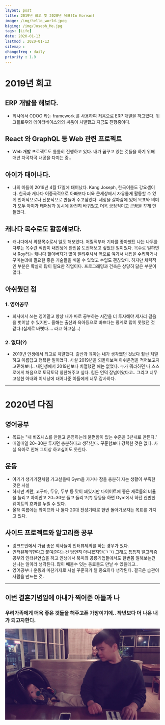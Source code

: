 ```yaml
---
layout: post
title: 2019년 회고 및 2020년 목표(In Korean)
image: /img/hello_world.jpeg
bigimg: /img/Joseph_Me.jpg
tags: [Life]
date: 2020-01-13
lastmod : 2020-01-13
sitemap :
changefreq : daily
priority : 1.0
---
```

# 2019년 회고 
## ERP 개발을 해보다.
- 회사에서 ODOO 라는 framework 를 사용하여 처음으로 ERP 개발을 하고있다. 워크플로우와 데이터베이스와의 싸움이 치열했고 지금도 진행중이다.

## React 와 GraphQL 등 Web 관련 프로젝트
- Web 개발 프로젝트도 틈틈히 진행하고 있다. 내가 꿈꾸고 있는 것들을 하기 위해 매년 차곡차곡 내공을 다지는 중..

## 아이가 태어나다.
- 나의 아들이 2019년 4월 17일에 태어났다. Kang Joseph, 한국이름도 강요셉이다. 한국과 캐나다 이중국적으로 
아빠보다 더욱 큰세상에서 자유롭게 활동할 수 있게 언어적으로나 신분적으로 만들어 주고싶었다. 세상을 살아감에 있어 목표와 의미가 모두 아이가 태어남과 동시에 완전히 바뀌었고 더욱 긍정적이고 큰꿈을 꾸게 만들었다.

## 캐나다 목수로도 활동해보다.
- 캐나다에서 외장목수로서 일도 해보았다. 어릴적부터 기타를 좋아했던 나는 나무를 다루는  목수란 직업이 내인생에 한번쯤 도전해보고 싶었던 일이었다. 목수로 일하면서 Roy라는 캐나다 할아버지가 많이 알려주셔서 앞으로 여기서 내집을 수리하거나 꾸미는데에 필요한 좋은 기술들을 배울 수 있었고 수입도 괜찮았다.  하지만 체력적인 부분은 확실히 많이 필요한 직업이다. 프로그래밍과 건축은 상당히 닮은 부분이 많다.

## 아쉬웠던 점
### 1. 영어공부
- 회사에서 쓰는 영어말고 항상 내가 따로 공부하는 시간을 더 투자해야 제자리 걸음을 벗어날 수 있지만.. 올해는 출산과 육아등으로 바쁘다는 핑계로 많이 못했던 것 같다.(실제로 바뻣다.... 라고 하고싶...)
### 2. 없다(?)
- 2019년 인생에서 최고로 치열했다. 출산과 육아는 내가 생각했던 것보다 훨씬 치열하고 아름답고 행복한 일이었다.
사실 2019년을 되돌아보며 아쉬운점을 적어보고자 고민해보니.. 내인생에서 2019년보다 치열했던 해는 없었다.
누가 뭐라하던 나 스스로에게 처음으로 토닥토닥 칭찬해주고 싶다. 힘든 언덕 잘넘어왔다고..
그리고 너무 고생한 아내와 이세상에 태어나준 아들에게 너무 감사하다.

----
# 2020년 다짐

## 영어공부
- 목표는 "내 비즈니스를 만들고 운영하는데 불편함이 없는 수준을 3년내로 만든다."
- 매일매일 20~30분 투자면 충분하다고 생각한다. 꾸준함보다 강력한 것은 없다. 사실 육아로 인해 그이상 하고싶어도 못한다.

## 운동
- 아기가 생기기전처럼 가고싶을때 Gym을 가거나 잠을 충분히 자는 생활이 부족한 것은 사실
- 하지만 계란, 고구마, 두유, 두부 등 맛이 꽤있지만 다이어트에 좋은 재료들의 비율을 늘리고 아이안고 20~30분 들고 돌리고(?) 등등을 하면 Gym에서 하던 왠만한 웨이트의 효과를 누릴 수 있다.
- 올해 여름에는 와이프와 나 둘다 20대 전성기때로 한번 돌아가보자는 목표를 가지고 있다.

## 사이드 프로젝트와 알고리즘 공부
- 링크드인에서 가끔 좋은 회사들이 인터뷰제의를 하는 경우가 있다.
- 인터뷰제의한다고 붙여준다는건 당연히 아니겠지만(ㅋㅋ) 그래도 틈틈히 알고리즘 공부와 인터뷰연습을 하고
인생에서 북미의 공룡기업들에서도 한번쯤 일해보는건 신나는 일이라 생각된다. 많이 배울수 잇는 동료들도 만날 수 있을테고..
- 영어공부나 운동과 마찬가지로 사실 꾸준히가 젤 중요하다 생각된다. 결국은 습관이 사람을 만드는 것.
---- 

## 이번 결혼기념일에 아내가 찍어준 아들과 나
### 우리가족에게 더욱 좋은 것들을 해주고픈 가장이기에.. 작년보다 더 나은 내가 되고자한다.

<img src=../img/Joseph_Me.jpg>

